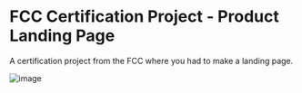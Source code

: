 # FCC Certification Project - Product Landing Page

A certification project from the FCC where you had to make a landing page.

![image](https://github.com/LazyRedCat/FCC-Certification-Product-Landing-Page/assets/143682146/58bd33b8-0972-4aa9-ac34-0b57dd1f0fbb)
